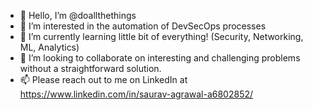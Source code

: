 <!---
doallthethings/doallthethings is a ✨ special ✨ repository because its `README.md` (this file) appears on your GitHub profile.
You can click the Preview link to take a look at your changes.
--->



- 👋 Hello, I’m @doallthethings
- 👀 I’m interested in the automation of DevSecOps processes
- 🌱 I’m currently learning little bit of everything! (Security, Networking, ML, Analytics)
- 💞️ I’m looking to collaborate on interesting and challenging problems without a straightforward solution.
- 📫 Please reach out to me on LinkedIn at https://www.linkedin.com/in/saurav-agrawal-a6802852/
